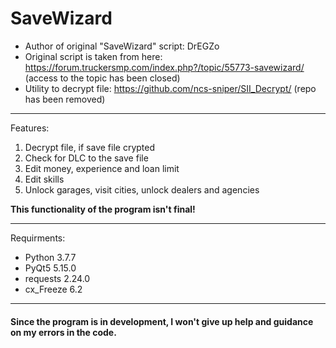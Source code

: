 # SaveWizard

* Author of original "SaveWizard" script: DrEGZo
* Original script is taken from here: <https://forum.truckersmp.com/index.php?/topic/55773-savewizard/> (access to the topic has been closed)
* Utility to decrypt file: <https://github.com/ncs-sniper/SII_Decrypt/> (repo has been removed)

***

Features:
1. Decrypt file, if save file crypted
2. Check for DLC to the save file
3. Edit money, experience and loan limit
4. Edit skills
5. Unlock garages, visit cities, unlock dealers and agencies

**This functionality of the program isn't final!**

***

Requirments:
* Python 3.7.7
* PyQt5 5.15.0
* requests 2.24.0
* cx_Freeze 6.2

***

#### Since the program is in development, I won't give up help and guidance on my errors in the code.
